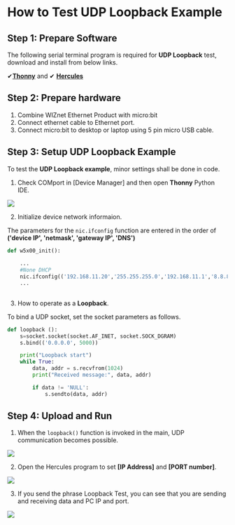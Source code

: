 # How to Test UDP Loopback Example


## Step 1: Prepare Software

The following serial terminal program is required for **UDP Loopback** test, download and install from below links.

&#10004;[**Thonny**][link-thonny] and &#10004; [**Hercules**][link-hercules]


## Step 2: Prepare hardware

1. Combine WIZnet Ethernet Product with micro:bit
2. Connect ethernet cable to Ethernet port.
3. Connect micro:bit to desktop or laptop using 5 pin micro USB cable.


## Step 3: Setup UDP Loopback Example

To test the **UDP Loopback example**, minor settings shall be done in code.

1. Check COMport in [Device Manager] and then open **Thonny** Python IDE.

![][link-thonny_config]


2. Initialize device network informaion.

The parameters for the `nic.ifconfig` function are entered in the order of __('device IP', 'netmask', 'gateway IP', 'DNS')__

```python
def w5x00_init():
    
    ...
    #None DHCP
    nic.ifconfig(('192.168.11.20','255.255.255.0','192.168.11.1','8.8.8.8'))
    ...
    
```

3. How to operate as a **Loopback**.

To bind a UDP socket, set the socket parameters as follows.

```py
def loopback ():
    s=socket.socket(socket.AF_INET, socket.SOCK_DGRAM)
    s.bind(('0.0.0.0', 5000))

    print("Loopback start")
    while True:
        data, addr = s.recvfrom(1024)
        print("Received message:", data, addr)

        if data != 'NULL':
            s.sendto(data, addr)
```

## Step 4: Upload and Run

1. When the `loopback()` function is invoked in the main, UDP communication becomes possible.

![][link-loopback_udp_1]

2. Open the Hercules program to set **[IP Address]** and **[PORT number]**.

![][link-loopback_udp_2]

3. If you send the phrase Loopback Test, you can see that you are sending and receiving data and PC IP and port.

![][link-loopback_udp_3]



<!--
Link
-->

[link-thonny]: https://thonny.org/
[link-hercules]: https://www.hw-group.com/software/hercules-setup-utility

[link-thonny_config]: https://github.com/Wiznet/micropython-microbit-v2/blob/master/static/images/Thonny_conf_1.png

[link-loopback_udp_1]:https://github.com/Wiznet/micropython-microbit-v2/blob/master/static/images/Loopback_udp_1.png
[link-loopback_udp_2]:https://github.com/Wiznet/micropython-microbit-v2/blob/master/static/images/Loopback_udp_2.png
[link-loopback_udp_3]:https://github.com/Wiznet/micropython-microbit-v2/blob/master/static/images/Loopback_udp_3.png
